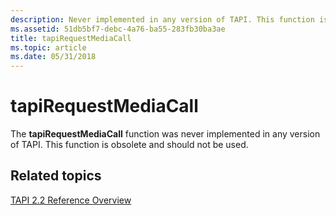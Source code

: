 ```yaml
---
description: Never implemented in any version of TAPI. This function is obsolete and should not be used.
ms.assetid: 51db5bf7-debc-4a76-ba55-283fb30ba3ae
title: tapiRequestMediaCall
ms.topic: article
ms.date: 05/31/2018
---
```


# tapiRequestMediaCall

The **tapiRequestMediaCall** function was never implemented in any version of TAPI. This function is obsolete and should not be used.

## Related topics

<dl> <dt>

[TAPI 2.2 Reference Overview](tapi-2-2-reference.md)
</dt> </dl>

 

 



